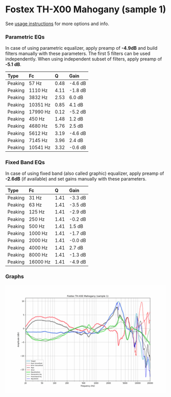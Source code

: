 # Fostex TH-X00 Mahogany (sample 1)
See [usage instructions](https://github.com/jaakkopasanen/AutoEq#usage) for more options and info.

### Parametric EQs
In case of using parametric equalizer, apply preamp of **-4.9dB** and build filters manually
with these parameters. The first 5 filters can be used independently.
When using independent subset of filters, apply preamp of **-5.1 dB**.

| Type    | Fc       |    Q | Gain    |
|:--------|:---------|:-----|:--------|
| Peaking | 57 Hz    | 0.48 | -4.6 dB |
| Peaking | 1110 Hz  | 4.11 | -1.8 dB |
| Peaking | 3832 Hz  | 2.53 | 6.0 dB  |
| Peaking | 10351 Hz | 0.85 | 4.1 dB  |
| Peaking | 17990 Hz | 0.12 | -5.2 dB |
| Peaking | 450 Hz   | 1.48 | 1.2 dB  |
| Peaking | 4680 Hz  | 5.76 | 2.5 dB  |
| Peaking | 5612 Hz  | 3.19 | -4.6 dB |
| Peaking | 7145 Hz  | 3.96 | 2.4 dB  |
| Peaking | 10541 Hz | 3.32 | -0.6 dB |

### Fixed Band EQs
In case of using fixed band (also called graphic) equalizer, apply preamp of **-2.6dB**
(if available) and set gains manually with these parameters.

| Type    | Fc       |    Q | Gain    |
|:--------|:---------|:-----|:--------|
| Peaking | 31 Hz    | 1.41 | -3.3 dB |
| Peaking | 63 Hz    | 1.41 | -3.5 dB |
| Peaking | 125 Hz   | 1.41 | -2.9 dB |
| Peaking | 250 Hz   | 1.41 | -0.2 dB |
| Peaking | 500 Hz   | 1.41 | 1.5 dB  |
| Peaking | 1000 Hz  | 1.41 | -1.7 dB |
| Peaking | 2000 Hz  | 1.41 | -0.0 dB |
| Peaking | 4000 Hz  | 1.41 | 2.7 dB  |
| Peaking | 8000 Hz  | 1.41 | -1.3 dB |
| Peaking | 16000 Hz | 1.41 | -4.9 dB |

### Graphs
![](./Fostex%20TH-X00%20Mahogany%20(sample%201).png)